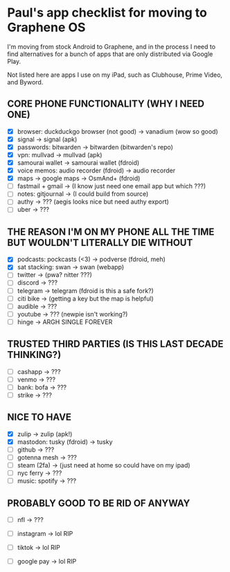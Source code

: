 # Paul's app checklist for moving to Graphene OS
I'm moving from stock Android to Graphene, and in the process I need to find alternatives for a bunch of apps that are only distributed via Google Play.

Not listed here are apps I use on my iPad, such as Clubhouse, Prime Video, and Byword.

## CORE PHONE FUNCTIONALITY (WHY I NEED ONE)
- [x] browser: duckduckgo browser (not good) -> vanadium (wow so good)
- [x] signal -> signal (apk)
- [x] passwords: bitwarden -> bitwarden (bitwarden's repo)
- [x] vpn: mullvad -> mullvad (apk)
- [x] samourai wallet -> samourai wallet (fdroid)
- [x] voice memos: audio recorder (fdroid) -> audio recorder
- [x] maps -> google maps -> OsmAnd+ (fdroid)
- [ ] fastmail + gmail -> (I know just need one email app but which ???)
- [ ] notes: gitjournal -> (I could build from source) 
- [ ] authy -> ??? (aegis looks nice but need authy export)
- [ ] uber -> ???

## THE REASON I'M ON MY PHONE ALL THE TIME BUT WOULDN'T LITERALLY DIE WITHOUT
- [x] podcasts: pockcasts (<3) -> podverse (fdroid, meh)
- [x] sat stacking: swan -> swan (webapp)
- [ ] twitter -> (pwa? nitter ???) 
- [ ] discord -> ???
- [ ] telegram -> telegram (fdroid is this a safe fork?)
- [ ] citi bike -> (getting a key but the map is helpful) 
- [ ] audible -> ???
- [ ] youtube -> ??? (newpie isn't working?)
- [ ] hinge -> ARGH SINGLE FOREVER

## TRUSTED THIRD PARTIES (IS THIS LAST DECADE THINKING?)
- [ ] cashapp -> ???
- [ ] venmo -> ???
- [ ] bank: bofa -> ???
- [ ] strike -> ???

## NICE TO HAVE
- [x] zulip -> zulip (apk!)
- [x] mastodon: tusky (fdroid) -> tusky
- [ ] github -> ??? 
- [ ] gotenna mesh -> ???
- [ ] steam (2fa) -> (just need at home so could have on my ipad) 
- [ ] nyc ferry -> ???
- [ ] music: spotify -> ???

## PROBABLY GOOD TO BE RID OF ANYWAY
- [ ] nfl -> ??? 
- [ ] instagram -> lol RIP
- [ ] tiktok -> lol RIP
- [ ] google pay -> lol RIP

